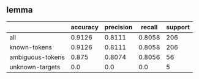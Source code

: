 
## lemma

|                  | accuracy | precision | recall | support |
|------------------|----------|-----------|--------|---------|
| all              | 0.9126   | 0.8111    | 0.8058 | 206     |
| known-tokens     | 0.9126   | 0.8111    | 0.8058 | 206     |
| ambiguous-tokens | 0.875    | 0.8074    | 0.8056 | 56      |
| unknown-targets  | 0.0      | 0.0       | 0.0    | 5       |

